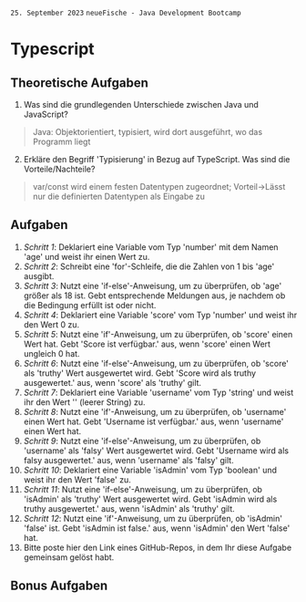 `25. September 2023` `neueFische - Java Development Bootcamp`
# Typescript

## Theoretische Aufgaben
1. Was sind die grundlegenden Unterschiede zwischen Java und JavaScript?
> Java: Objektorientiert, typisiert, wird dort ausgeführt, wo das Programm liegt
2. Erkläre den Begriff 'Typisierung' in Bezug auf TypeScript. Was sind die Vorteile/Nachteile?
> var/const wird einem festen Datentypen zugeordnet;
> Vorteil->Lässt nur die definierten Datentypen als Eingabe zu

## Aufgaben
1. _Schritt 1_: Deklariert eine Variable vom Typ 'number' mit dem Namen 'age' und weist ihr einen Wert zu.
2. _Schritt 2_: Schreibt eine 'for'-Schleife, die die Zahlen von 1 bis 'age' ausgibt.
3. _Schritt 3_: Nutzt eine 'if-else'-Anweisung, um zu überprüfen, ob 'age' größer als 18 ist. Gebt entsprechende Meldungen aus, je nachdem ob die Bedingung erfüllt ist oder nicht.
4. _Schritt 4_: Deklariert eine Variable 'score' vom Typ 'number' und weist ihr den Wert 0 zu.
5. _Schritt 5_: Nutzt eine 'if'-Anweisung, um zu überprüfen, ob 'score' einen Wert hat. Gebt 'Score ist verfügbar.' aus, wenn 'score' einen Wert ungleich 0 hat.
6. _Schritt 6_: Nutzt eine 'if-else'-Anweisung, um zu überprüfen, ob 'score' als 'truthy' Wert ausgewertet wird. Gebt 'Score wird als truthy ausgewertet.' aus, wenn 'score' als 'truthy' gilt.
7. _Schritt 7_: Deklariert eine Variable 'username' vom Typ 'string' und weist ihr den Wert '' (leerer String) zu.
8. _Schritt 8_: Nutzt eine 'if'-Anweisung, um zu überprüfen, ob 'username' einen Wert hat. Gebt 'Username ist verfügbar.' aus, wenn 'username' einen Wert hat.
9. _Schritt 9_: Nutzt eine 'if-else'-Anweisung, um zu überprüfen, ob 'username' als 'falsy' Wert ausgewertet wird. Gebt 'Username wird als falsy ausgewertet.' aus, wenn 'username' als 'falsy' gilt.
10. _Schritt 10_: Deklariert eine Variable 'isAdmin' vom Typ 'boolean' und weist ihr den Wert 'false' zu.
11. _Schritt 11_: Nutzt eine 'if-else'-Anweisung, um zu überprüfen, ob 'isAdmin' als 'truthy' Wert ausgewertet wird. Gebt 'isAdmin wird als truthy ausgewertet.' aus, wenn 'isAdmin' als 'truthy' gilt.
12. _Schritt 12_: Nutzt eine 'if'-Anweisung, um zu überprüfen, ob 'isAdmin' 'false' ist. Gebt 'isAdmin ist false.' aus, wenn 'isAdmin' den Wert 'false' hat.
13. Bitte poste hier den Link eines GitHub-Repos, in dem Ihr diese Aufgabe gemeinsam gelöst habt.
> 
## Bonus Aufgaben